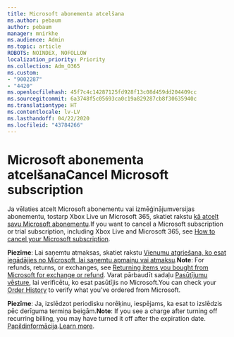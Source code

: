 ```yaml
---
title: Microsoft abonementa atcelšana
ms.author: pebaum
author: pebaum
manager: mnirkhe
ms.audience: Admin
ms.topic: article
ROBOTS: NOINDEX, NOFOLLOW
localization_priority: Priority
ms.collection: Adm_O365
ms.custom:
- "9002287"
- "4420"
ms.openlocfilehash: 45f7c4c14287125fd928f13c08d459dd204409cc
ms.sourcegitcommit: 6a3748f5c05693ca0c19a829287cb8f30635940c
ms.translationtype: HT
ms.contentlocale: lv-LV
ms.lasthandoff: 04/22/2020
ms.locfileid: "43784266"
---
```

# <a name="cancel-microsoft-subscription"></a><span data-ttu-id="df154-102">Microsoft abonementa atcelšana</span><span class="sxs-lookup"><span data-stu-id="df154-102">Cancel Microsoft subscription</span></span>

<span data-ttu-id="df154-103">Ja vēlaties atcelt Microsoft abonementu vai izmēģinājumversijas abonementu, tostarp Xbox Live un Microsoft 365, skatiet rakstu [kā atcelt savu Microsoft abonementu](https://support.microsoft.com/help/4027815).</span><span class="sxs-lookup"><span data-stu-id="df154-103">If you want to cancel a Microsoft subscription or trial subscription, including Xbox Live and Microsoft 365, see [How to cancel your Microsoft subscription](https://support.microsoft.com/help/4027815).</span></span>

<span data-ttu-id="df154-104">**Piezīme**: Lai saņemtu atmaksas, skatiet rakstu [Vienumu atgriešana, ko esat iegādājies no Microsoft, lai saņemtu apmaiņu vai atmaksu](https://support.microsoft.com/help/10558).</span><span class="sxs-lookup"><span data-stu-id="df154-104">**Note**: For refunds, returns, or exchanges, see [Returning items you bought from Microsoft for exchange or refund](https://support.microsoft.com/help/10558).</span></span> <span data-ttu-id="df154-105">Varat pārbaudīt sadaļu [Pasūtījumu vēsture](https://account.microsoft.com/billing/orders/), lai verificētu, ko esat pasūtījis no Microsoft.</span><span class="sxs-lookup"><span data-stu-id="df154-105">You can check your [Order History](https://account.microsoft.com/billing/orders/) to verify what you've ordered from Microsoft.</span></span> 

<span data-ttu-id="df154-106">**Piezīme**: Ja, izslēdzot periodisku norēķinu, iespējams, ka esat to izslēdzis pēc derīguma termiņa beigām.</span><span class="sxs-lookup"><span data-stu-id="df154-106">**Note**: If you see a charge after turning off recurring billing, you may have turned it off after the expiration date.</span></span> <span data-ttu-id="df154-107">[Papildinformācija](https://support.microsoft.com/help/10640).</span><span class="sxs-lookup"><span data-stu-id="df154-107">[Learn more](https://support.microsoft.com/help/10640).</span></span> 
